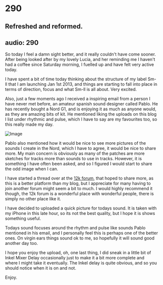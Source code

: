 # 290
## Refreshed and reformed.
audio: 290
---
So today I feel a damn sight better, and it really couldn't have come sooner. After being looked after by my lovely Lucia, and her reminding me I haven't had a coffee since Saturday morning, I fuelled up and have felt very active today.

I have spent a bit of time today thinking about the structure of my label Sm-ll that I am launching Jan 1st 2013, and things are starting to fall into place in terms of direction, focus and what Sm-ll is all about. Very excited.

Also, just a few moments ago I received a inspiring email from a person I have never met before, an amateur spanish sound designer called Pablo. He has recently bought a Nord G1, and is enjoying it as much as anyone would, as they are amazing bits of kit. He mentioned liking the uploads on this blog I list under rhythmic and pulse, which I have to say are my favourites too, so this really made my day.

![Image](/assets/img/Snd-290.png)

Pablo also mentioned how it would be nice to see more pictures of the sounds I create in the Nord, which I have to agree, it would be nice to share more. My main concern is obviously as many of the patches are more sketches for tracks more than sounds to use in tracks. However, it is something I have often been asked, and so I figured I would start to share the odd image when I can.

I have started a thread over at the <a href="http://www.12k.com/" title="12k forum">12k forum</a>, that hoped to share more, as this is a better platform than my blog, but I appreciate for many having to join another forum might seem a bit to much. I would highly recommend it though, the 12k forum is a wonderful place with wonderful people, there is simply no other place like it.

I have decided to uploaded a quick picture for todays sound. It is taken with my iPhone in this late hour, so its not the best quality, but I hope it is shows something useful.

Todays sound focuses around the rhythm and pulse like sounds Pablo mentioned in his email, and I personally feel this is perhaps one of the better ones. On virgin ears things sound ok to me, so hopefully it will sound good another day too.

I hope you enjoy the upload, oh, one last thing, I did sneak in a little bit of Inkel Mixer Delay occasionally just to make it a bit more complete and where I might take it eventually. The Inkel delay is quite obvious, and so you should notice when it is on and not.

Enjoy.